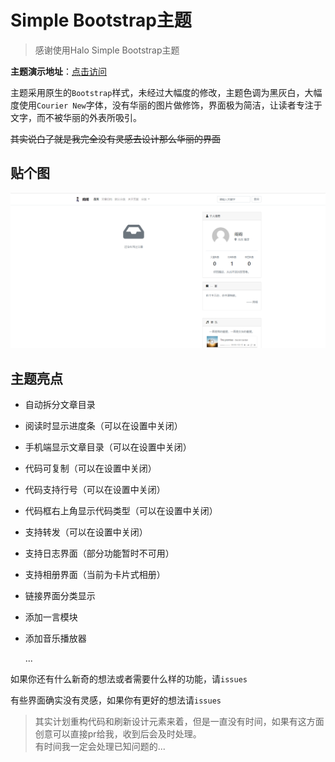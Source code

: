 # Simple Bootstrap主题

>  感谢使用Halo Simple Bootstrap主题  

**主题演示地址**：[点击访问](https://www.zuoyu.top)

主题采用原生的`Bootstrap`样式，未经过大幅度的修改，主题色调为黑灰白，大幅度使用`Courier New`字体，没有华丽的图片做修饰，界面极为简洁，让读者专注于文字，而不被华丽的外表所吸引。

~~其实说白了就是我完全没有灵感去设计那么华丽的界面~~

## 贴个图

![截图](screenshot.png)

## 主题亮点

- 自动拆分文章目录

- 阅读时显示进度条（可以在设置中关闭）

- 手机端显示文章目录（可以在设置中关闭）

- 代码可复制（可以在设置中关闭）

- 代码支持行号（可以在设置中关闭）

- 代码框右上角显示代码类型（可以在设置中关闭）

- 支持转发（可以在设置中关闭）

- 支持日志界面（部分功能暂时不可用）

- 支持相册界面（当前为卡片式相册）

- 链接界面分类显示

- 添加一言模块

- 添加音乐播放器

  ...

如果你还有什么新奇的想法或者需要什么样的功能，请`issues`

有些界面确实没有灵感，如果你有更好的想法请`issues`

>  其实计划重构代码和刷新设计元素来着，但是一直没有时间，如果有这方面创意可以直接pr给我，收到后会及时处理。  
>  有时间我一定会处理已知问题的...
